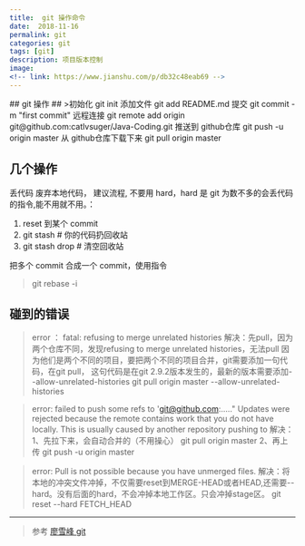 ```yaml
---
title:  git 操作命令
date:  2018-11-16
permalink: git
categories: git 
tags: [git]
description: 项目版本控制
image: 
<!-- link: https://www.jianshu.com/p/db32c48eab69 -->
---
```

<p class="description"></p>
## git 操作 ##
>初始化  git init 
添加文件  git add README.md
提交  git commit -m "first commit"
远程连接 git remote add origin git@github.com:catlvsuger/Java-Coding.git 
推送到 github仓库  git push -u origin master
从 github仓库下载下来  git pull origin master

<!-- more -->
## 几个操作 ##
丢代码 废弃本地代码， 建议流程, 不要用  hard，hard  是  git  为数不多的会丢代码的指令,能不用就不用。：
1. reset 到某个 commit
2. git stash     # 你的代码扔回收站
3. git stash drop  # 清空回收站

把多个 commit 合成一个 commit，使用指令
> git rebase -i <hash>


## 碰到的错误 ##
> error ： fatal: refusing to merge unrelated histories
解决：先pull，因为两个仓库不同，发现refusing to merge unrelated histories，无法pull
因为他们是两个不同的项目，要把两个不同的项目合并，git需要添加一句代码，在git pull，
这句代码是在git 2.9.2版本发生的，最新的版本需要添加--allow-unrelated-histories
git pull origin master --allow-unrelated-histories

> error: failed to push some refs to 'git@github.com:....." Updates were rejected because the remote contains work that you do not have locally.
This is usually caused by another repository pushing to
解决：1、先拉下来，会自动合并的（不用操心）
git pull origin master
2、再上传
git push -u origin master

> error: Pull is not possible because you have unmerged files.
解决：将本地的冲突文件冲掉，不仅需要reset到MERGE-HEAD或者HEAD,还需要--hard。没有后面的hard，不会冲掉本地工作区。只会冲掉stage区。
git reset --hard FETCH_HEAD

- - - - -
> 参考
> [廖雪峰 git](https://www.liaoxuefeng.com/wiki/0013739516305929606dd18361248578c67b8067c8c017b000)
